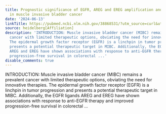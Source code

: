 ```yaml
---
title: Prognostic significance of EGFR, AREG and EREG amplification and gene expression
  in muscle invasive bladder cancer
date: '2024-06-13'
linkTitle: https://pubmed.ncbi.nlm.nih.gov/38868531/?utm_source=curl&utm_medium=rss&utm_campaign=pubmed-2&utm_content=1FakS-2QOkCT8HsMOQP1bCRQ4YzyumYOmxmF0moLsQ3dFB1E9V&fc=20220326224207&ff=20240613182215&v=2.18.0.post9+e462414
source: heidelberg[Affiliation]
description: 'INTRODUCTION: Muscle invasive bladder cancer (MIBC) remains a prevalent
  cancer with limited therapeutic options, obviating the need for innovative therapies.
  The epidermal growth factor receptor (EGFR) is a linchpin in tumor progression and
  presents a potential therapeutic target in MIBC. Additionally, the EGFR ligands
  AREG and EREG have shown associations with response to anti-EGFR therapy and improved
  progression-free survival in colorectal ...'
disable_comments: true
---
```

INTRODUCTION: Muscle invasive bladder cancer (MIBC) remains a prevalent cancer with limited therapeutic options, obviating the need for innovative therapies. The epidermal growth factor receptor (EGFR) is a linchpin in tumor progression and presents a potential therapeutic target in MIBC. Additionally, the EGFR ligands AREG and EREG have shown associations with response to anti-EGFR therapy and improved progression-free survival in colorectal ...